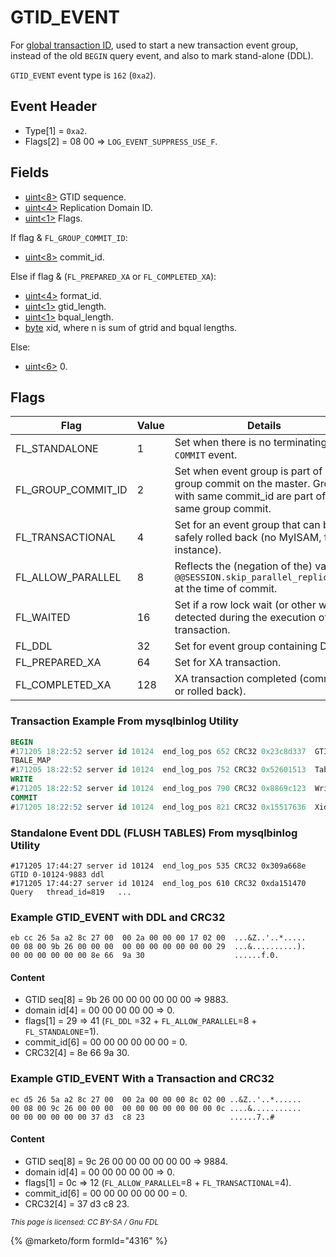 # GTID\_EVENT

For [global transaction ID](../../../ha-and-performance/standard-replication/gtid.md), used to start a new transaction event group, instead of the old `BEGIN` query event, and also to mark stand-alone (DDL).

`GTID_EVENT` event type is `162` (`0xa2`).

## Event Header

* Type\[1] = `0xa2`.
* Flags\[2] = 08 00 => `LOG_EVENT_SUPPRESS_USE_F`.

## Fields

* [uint<8>](../protocol-data-types.md#fixed-length-integers) GTID sequence.
* [uint<4>](../protocol-data-types.md#fixed-length-integers) Replication Domain ID.
* [uint<1>](../protocol-data-types.md#fixed-length-integers) Flags.

If flag & `FL_GROUP_COMMIT_ID`:

* [uint<8>](../protocol-data-types.md#fixed-length-integers) commit\_id.

Else if flag & (`FL_PREPARED_XA` or `FL_COMPLETED_XA`):

* [uint<4>](../protocol-data-types.md#fixed-length-integers) format\_id.
* [uint<1>](../protocol-data-types.md#fixed-length-integers) gtid\_length.
* [uint<1>](../protocol-data-types.md#fixed-length-integers) bqual\_length.
* [byte](../protocol-data-types.md#fixed-length-bytes) xid, where n is sum of gtrid and bqual lengths.

Else:

* [uint<6>](../protocol-data-types.md#fixed-length-integers) 0.

## Flags

| Flag                  | Value | Details                                                                                                                      |
| --------------------- | ----- | ---------------------------------------------------------------------------------------------------------------------------- |
| FL\_STANDALONE        | 1     | Set when there is no terminating `COMMIT` event.                                                                             |
| FL\_GROUP\_COMMIT\_ID | 2     | Set when event group is part of a group commit on the master. Groups with same commit\_id are part of the same group commit. |
| FL\_TRANSACTIONAL     | 4     | Set for an event group that can be safely rolled back (no MyISAM, for instance).                                             |
| FL\_ALLOW\_PARALLEL   | 8     | Reflects the (negation of the) value of `@@SESSION.skip_parallel_replication` at the time of commit.                         |
| FL\_WAITED            | 16    | Set if a row lock wait (or other wait) is detected during the execution of the transaction.                                  |
| FL\_DDL               | 32    | Set for event group containing DDL.                                                                                          |
| FL\_PREPARED\_XA      | 64    | Set for XA transaction.                                                                                                      |
| FL\_COMPLETED\_XA     | 128   | XA transaction completed (committed or rolled back).                                                                         |

### Transaction Example From mysqlbinlog Utility

```sql
BEGIN
#171205 18:22:52 server id 10124  end_log_pos 652 CRC32 0x23c8d337 	GTID 0-10124-9884 trans
TBALE_MAP
#171205 18:22:52 server id 10124  end_log_pos 752 CRC32 0x52601513 	Table_map: `test`.`t4` mapped to number 92
WRITE
#171205 18:22:52 server id 10124  end_log_pos 790 CRC32 0x8869c123 	Write_rows: table id 92 flags: STMT_END_F
COMMIT
#171205 18:22:52 server id 10124  end_log_pos 821 CRC32 0x15517636 	Xid = 42004
```

### Standalone Event DDL (FLUSH TABLES) From mysqlbinlog Utility

```
#171205 17:44:27 server id 10124  end_log_pos 535 CRC32 0x309a668e 	GTID 0-10124-9883 ddl
#171205 17:44:27 server id 10124  end_log_pos 610 CRC32 0xda151470 	Query	thread_id=819	...
```

### Example GTID\_EVENT with DDL and CRC32

```
eb cc 26 5a a2 8c 27 00  00 2a 00 00 00 17 02 00  ...&Z..'..*.....
00 08 00 9b 26 00 00 00  00 00 00 00 00 00 00 29  ...&..........).
00 00 00 00 00 00 8e 66  9a 30                    ......f.0.
```

#### **Content**

* GTID seq\[8] = 9b 26 00 00 00 00 00 00 => 9883.
* domain id\[4] = 00 00 00 00 00 => 0.
* flags\[1] = 29 => 41 (`FL_DDL` =32 + `FL_ALLOW_PARALLEL`=8 + `FL_STANDALONE`=1).
* commit\_id\[6] = 00 00 00 00 00 00 = 0.
* CRC32\[4] = 8e 66 9a 30.

### Example GTID\_EVENT With a Transaction and CRC32

```
ec d5 26 5a a2 8c 27 00  00 2a 00 00 00 8c 02 00 ..&Z..'..*......
00 08 00 9c 26 00 00 00  00 00 00 00 00 00 00 0c ....&...........
00 00 00 00 00 00 37 d3  c8 23                   ......7..#
```

#### **Content**

* GTID seq\[8] = 9c 26 00 00 00 00 00 00 => 9884.
* domain id\[4] = 00 00 00 00 00 => 0.
* flags\[1] = 0c => 12 (`FL_ALLOW_PARALLEL`=8 + `FL_TRANSACTIONAL`=4).
* commit\_id\[6] = 00 00 00 00 00 00 = 0.
* CRC32\[4] = 37 d3 c8 23.

<sub>_This page is licensed: CC BY-SA / Gnu FDL_</sub>

{% @marketo/form formId="4316" %}
